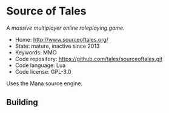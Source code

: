 # Source of Tales

_A massive multiplayer online roleplaying game._

- Home: http://www.sourceoftales.org/
- State: mature, inactive since 2013
- Keywords: MMO
- Code repository: https://github.com/tales/sourceoftales.git
- Code language: Lua
- Code license: GPL-3.0

Uses the Mana source engine.

## Building

